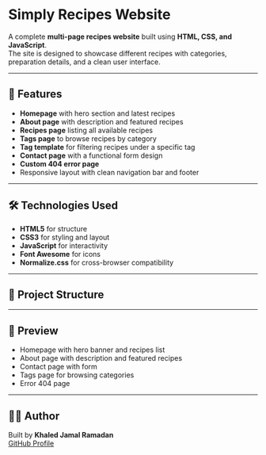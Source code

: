 # Simply Recipes Website

A complete **multi-page recipes website** built using **HTML, CSS, and JavaScript**.  
The site is designed to showcase different recipes with categories, preparation details, and a clean user interface.

---

## 🚀 Features
- **Homepage** with hero section and latest recipes
- **About page** with description and featured recipes
- **Recipes page** listing all available recipes
- **Tags page** to browse recipes by category
- **Tag template** for filtering recipes under a specific tag
- **Contact page** with a functional form design
- **Custom 404 error page**
- Responsive layout with clean navigation bar and footer

---

## 🛠️ Technologies Used
- **HTML5** for structure  
- **CSS3** for styling and layout  
- **JavaScript** for interactivity  
- **Font Awesome** for icons  
- **Normalize.css** for cross-browser compatibility  

---

## 📂 Project Structure


---

## 📸 Preview
- Homepage with hero banner and recipes list  
- About page with description and featured recipes  
- Contact page with form  
- Tags page for browsing categories  
- Error 404 page  

---

## 👨‍💻 Author
Built by **Khaled Jamal Ramadan**  
[GitHub Profile](https://github.com/khaledgamalramadan)

